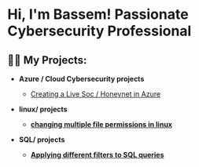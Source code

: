 <h1>Hi, I'm Bassem! Passionate Cybersecurity Professional </a></h1>

<h2>👨‍💻 My Projects:</h2>

- <b>Azure / Cloud Cybersecurity projects</b>
  - [Creating a Live Soc / Honeynet in Azure](https://github.com/bassembotros98/azure-soc)

- <b>linux/ projects
  - [changing multiple file permissions in linux](https://github.com/bassembotros98/File-permission-in-Linux)

- <b>SQL/ projects
  - [Applying different filters to SQL queries](https://github.com/bassembotros98/SQL-Project-)

